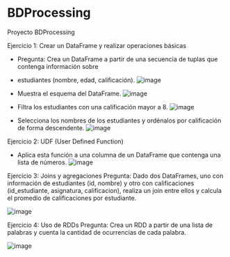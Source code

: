 # BDProcessing
Proyecto BDProcessing

Ejercicio 1: Crear un DataFrame y realizar operaciones básicas
   * Pregunta: Crea un DataFrame a partir de una secuencia de tuplas que contenga información sobre
   * estudiantes (nombre, edad, calificación).
   ![image](https://github.com/user-attachments/assets/805b75b9-7f82-4923-a425-d36cab5b25cc)


   * Muestra el esquema del DataFrame.
     ![image](https://github.com/user-attachments/assets/d69ed4bd-aa5c-4d49-b93b-d2566892f6fa)

   * Filtra los estudiantes con una calificación mayor a 8.
     ![image](https://github.com/user-attachments/assets/1cd68c88-dfa9-4f5f-bb2a-6436e5f6bb66)

   * Selecciona los nombres de los estudiantes y ordénalos por calificación de forma descendente.
     ![image](https://github.com/user-attachments/assets/18e1222c-dbed-4594-a0f8-46a6952081a7)

Ejercicio 2: UDF (User Defined Function)
   * Aplica esta función a una columna de un DataFrame que contenga una lista de números.
     ![image](https://github.com/user-attachments/assets/7f4dcb1d-7bc3-4697-b5bd-9cce8cb7fed1)

Ejercicio 3: Joins y agregaciones
   Pregunta: Dado dos DataFrames,
   uno con información de estudiantes (id, nombre)
   y otro con calificaciones (id_estudiante, asignatura, calificacion),
   realiza un join entre ellos y calcula el promedio de calificaciones por estudiante.

   ![image](https://github.com/user-attachments/assets/e00787e0-15e8-48a0-8f2f-bd696c1d4d78)

Ejercicio 4: Uso de RDDs
   Pregunta: Crea un RDD a partir de una lista de palabras y cuenta la cantidad de ocurrencias de cada palabra.

![image](https://github.com/user-attachments/assets/6543c765-71a0-44bf-8077-bd79b9aac937)




